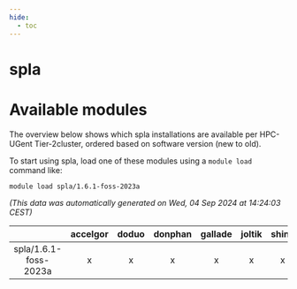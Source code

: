 ```yaml
---
hide:
  - toc
---
```


spla
====

# Available modules


The overview below shows which spla installations are available per HPC-UGent Tier-2cluster, ordered based on software version (new to old).

To start using spla, load one of these modules using a `module load` command like:

```shell
module load spla/1.6.1-foss-2023a
```

*(This data was automatically generated on Wed, 04 Sep 2024 at 14:24:03 CEST)*  

| |accelgor|doduo|donphan|gallade|joltik|shinx|skitty|
| :---: | :---: | :---: | :---: | :---: | :---: | :---: | :---: |
|spla/1.6.1-foss-2023a|x|x|x|x|x|x|x|

